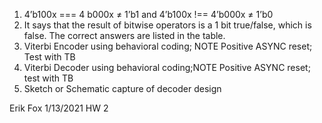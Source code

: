 1.	4’b100x === 4 b000x ≠ 1’b1 and 4’b100x !== 4’b000x ≠ 1’b0  
2.	It says that the result of bitwise operators is a 1 bit true/false, which is false.  The correct answers are listed in the table.
3.  Viterbi Encoder using behavioral coding; NOTE Positive ASYNC reset; Test with TB
4.  Viterbi Decoder using behavioral coding;NOTE Positive ASYNC reset; test with TB
5.  Sketch or Schematic capture of decoder design

Erik Fox
1/13/2021
HW 2
